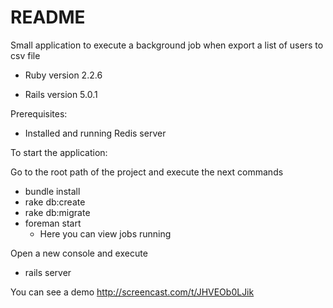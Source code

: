# README

Small application to execute a background job when export a list of users to csv file

* Ruby version 2.2.6

* Rails version 5.0.1

 Prerequisites:
 - Installed and running Redis server

 To start the application:

  Go to the root path of the project and execute the next commands
   - bundle install
   - rake db:create
   - rake db:migrate
   - foreman start  
   	  - Here you can view jobs running

   Open a new console and execute
   - rails server

You can see a demo  http://screencast.com/t/JHVEOb0LJik